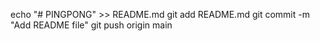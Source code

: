 echo "# PINGPONG" >> README.md
git add README.md
git commit -m "Add README file"
git push origin main


